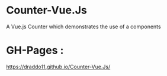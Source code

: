 # Counter-Vue.Js
A Vue.js  Counter
which demonstrates the use of a components


# GH-Pages :

https://draddo11.github.io/Counter-Vue.Js/
